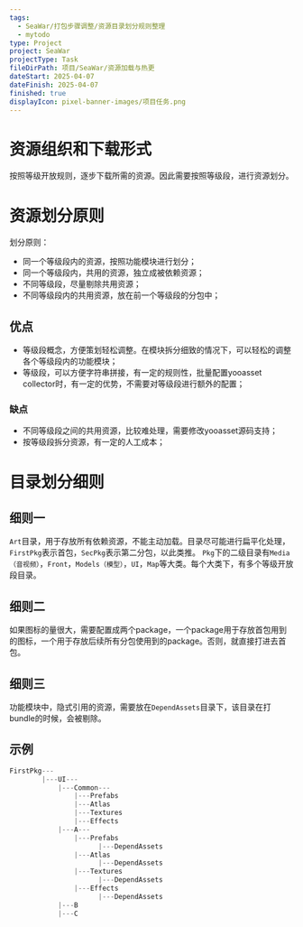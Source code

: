 ```yaml
---
tags:
  - SeaWar/打包步骤调整/资源目录划分规则整理
  - mytodo
type: Project
project: SeaWar
projectType: Task
fileDirPath: 项目/SeaWar/资源加载与热更
dateStart: 2025-04-07
dateFinish: 2025-04-07
finished: true
displayIcon: pixel-banner-images/项目任务.png
---
```

# 资源组织和下载形式
按照等级开放规则，逐步下载所需的资源。因此需要按照等级段，进行资源划分。
# 资源划分原则
划分原则：
- 同一个等级段内的资源，按照功能模块进行划分；
- 同一个等级段内，共用的资源，独立成被依赖资源；
- 不同等级段，尽量剔除共用资源；
- 不同等级段内的共用资源，放在前一个等级段的分包中；
## 优点
- 等级段概念，方便策划轻松调整。在模块拆分细致的情况下，可以轻松的调整各个等级段内的功能模块；
- 等级段，可以方便字符串拼接，有一定的规则性，批量配置yooasset collector时，有一定的优势，不需要对等级段进行额外的配置；
### 缺点
- 不同等级段之间的共用资源，比较难处理，需要修改yooasset源码支持；
- 按等级段拆分资源，有一定的人工成本；
# 目录划分细则
## 细则一
`Art`目录，用于存放所有依赖资源，不能主动加载。目录尽可能进行扁平化处理，`FirstPkg`表示首包，`SecPkg`表示第二分包，以此类推。
`Pkg`下的二级目录有`Media（音视频）`，`Front`，`Models（模型）`，`UI`，`Map`等大类。每个大类下，有多个等级开放段目录。
## 细则二
如果图标的量很大，需要配置成两个package，一个package用于存放首包用到的图标，一个用于存放后续所有分包使用到的package。否则，就直接打进去首包。
## 细则三
功能模块中，隐式引用的资源，需要放在`DependAssets`目录下，该目录在打bundle的时候，会被剔除。
## 示例
```c
FirstPkg---
        |---UI---
            |---Common---
	            |---Prefabs
	            |---Atlas
                |---Textures
                |---Effects
            |---A---
                |---Prefabs
                      |---DependAssets
	            |---Atlas
                      |---DependAssets
                |---Textures
                      |---DependAssets
                |---Effects
                      |---DependAssets
            |---B
            |---C
```








